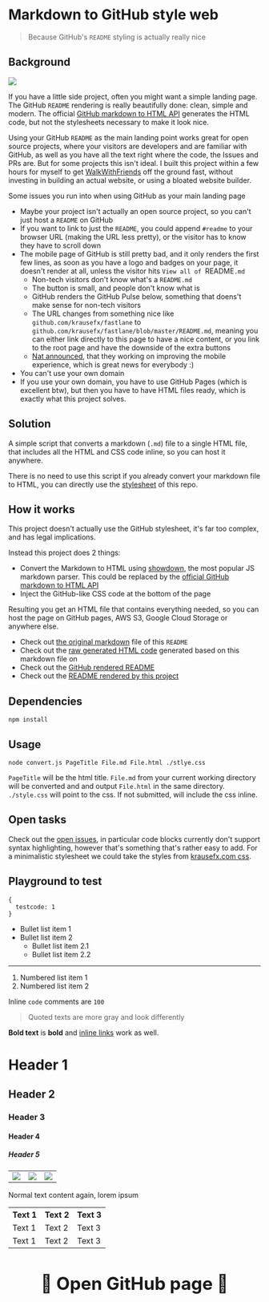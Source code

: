 # Markdown to GitHub style web

> Because GitHub's `README` styling is actually really nice

## Background

[![](https://img.shields.io/badge/author-@KrauseFx-blue.svg?style=flat)](https://twitter.com/KrauseFx)

If you have a little side project, often you might want a simple landing page. The GitHub `README` rendering is really beautifully done: clean, simple and modern. The official [GitHub markdown to HTML API](https://developer.github.com/v3/markdown/) generates the HTML code, but not the stylesheets necessary to make it look nice.

Using your GitHub `README` as the main landing point works great for open source projects, where your visitors are developers and are familiar with GitHub, as well as you have all the text right where the code, the Issues and PRs are. But for some projects this isn't ideal. I built this project within a few hours for myself to get [WalkWithFriends](https://walkwithfriends.net/) off the ground fast, without investing in building an actual website, or using a bloated website builder.

Some issues you run into when using GitHub as your main landing page

- Maybe your project isn't actually an open source project, so you can't just host a `README` on GitHub
- If you want to link to just the `README`, you could append `#readme` to your browser URL (making the URL less pretty), or the visitor has to know they have to scroll down
- The mobile page of GitHub is still pretty bad, and it only renders the first few lines, as soon as you have a logo and badges on your page, it doesn't render at all, unless the visitor hits `View all of `README`.md`
    - Non-tech visitors don't know what's a `README.md`
    - The button is small, and people don't know what is
    - GitHub renders the GitHub Pulse below, something that doens't make sense for non-tech visitors
    - The URL changes from something nice like `github.com/krausefx/fastlane` to `github.com/krausefx/fastlane/blob/master/README.md`, meaning you can either link directly to this page to have a nice content, or you link to the root page and have the downside of the extra buttons
    - [Nat announced](https://twitter.com/natfriedman/status/1126544306712350721), that they working on improving the mobile experience, which is great news for everybody :)
- You can't use your own domain
- If you use your own domain, you have to use GitHub Pages (which is excellent btw), but then you have to have HTML files ready, which is exactly what this project solves.

## Solution

A simple script that converts a markdown (`.md`) file to a single HTML file, that includes all the HTML and CSS code inline, so you can host it anywhere.

There is no need to use this script if you already convert your markdown file to HTML, you can directly use the [stylesheet](https://github.com/KrauseFx/markdown-to-html-github-style/blob/master/style.css) of this repo.

## How it works

This project doesn't actually use the GitHub stylesheet, it's far too complex, and has legal implications.

Instead this project does 2 things:

- Convert the Markdown to HTML using [showdown](https://github.com/showdownjs/showdown), the most popular JS markdown parser. This could be replaced by the [official GitHub markdown to HTML API](https://github.com/KrauseFx/markdown-to-html-github-style/issues/2)
- Inject the GitHub-like CSS code at the bottom of the page

Resulting you get an HTML file that contains everything needed, so you can host the page on GitHub pages, AWS S3, Google Cloud Storage or anywhere else.

- Check out [the original markdown](https://github.com/KrauseFx/markdown-to-html-github-style/blob/master/README.md?raw=1) file of this `README`
- Check out the [raw generated HTML code](https://github.com/KrauseFx/markdown-to-html-github-style/blob/master/index.html) generated based on this markdown file on
- Check out the [GitHub rendered README](https://github.com/KrauseFx/markdown-to-html-github-style)
- Check out the [README rendered by this project](https://markdown-to-github-style-web.com)

## Dependencies

```
npm install
```

## Usage

```
node convert.js PageTitle File.md File.html ./stlye.css
```

`PageTitle` will be the html title. `File.md` from your current working directory will be converted and and output `File.html` in the same directory. `./style.css` will point to the css. If not submitted, will include the css inline.

## Open tasks

Check out the [open issues](https://github.com/KrauseFx/markdown-to-html-github-style/issues), in particular code blocks currently don't support syntax highlighting, however that's something that's rather easy to add. For a minimalistic stylesheet we could take the styles from [krausefx.com css](https://github.com/KrauseFx/krausefx.com/blob/021186e228e183904af68ad8fc500c35107f00ae/assets/main.scss#L345-L438).

## Playground to test

```
{
  testcode: 1
}
```

- Bullet list item 1
- Bullet list item 2
    - Bullet list item 2.1
    - Bullet list item 2.2

---

1. Numbered list item 1
1. Numbered list item 2

Inline `code` comments are `100`

> Quoted texts are more gray and look differently

**Bold text** is **bold** and [inline links](https://krausefx.com) work as well.

# Header 1
## Header 2
### Header 3
#### Header 4
##### Header 5

<table>
  <tr>
    <td>
      <img src="demo/screenshot1_framed.jpg">
    </td>
    <td>
      <img src="demo/screenshot2_framed.jpg">
    </td>
    <td>
      <img src="demo/screenshot3_framed.jpg">
    </td>
  </tr>
</table>

Normal text content again, lorem ipsum

<table>
  <tr>
    <th>
      Text 1
    </th>
    <th>
      Text 2
    </th>
    <th>
      Text 3
    </th>
  </tr>
  <tr>
    <td>
      Text 1
    </td>
    <td>
      Text 2
    </td>
    <td>
      Text 3
    </td>
  </tr>
  <tr>
    <td>
      Text 1
    </td>
    <td>
      Text 2
    </td>
    <td>
      Text 3
    </td>
  </tr>
</table>

<h3 style="text-align: center; font-size: 35px; border: none">
  <a href="https://github.com/KrauseFx/markdown-to-html-github-style" target="_blank" style="text-decoration: none;">
    🔰 Open GitHub page 🔰
  </a>
</h3>
